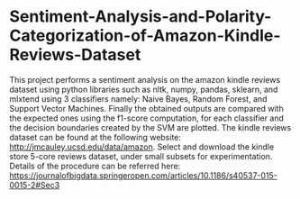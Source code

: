 # Sentiment-Analysis-and-Polarity-Categorization-of-Amazon-Kindle-Reviews-Dataset
This project performs a sentiment analysis on the amazon kindle reviews dataset using python libraries such as nltk, numpy, pandas, sklearn, and mlxtend using 3 classifiers namely: Naive Bayes, Random Forest, and Support Vector Machines. Finally the obtained outputs are compared with the expected ones using the f1-score computation, for each classifier and the decision boundaries created by the SVM are plotted. The kindle reviews dataset can be found at the following website: http://jmcauley.ucsd.edu/data/amazon. Select and download the kindle store 5-core reviews dataset, under small subsets for experimentation. Details of the procedure can be referred here: https://journalofbigdata.springeropen.com/articles/10.1186/s40537-015-0015-2#Sec3
